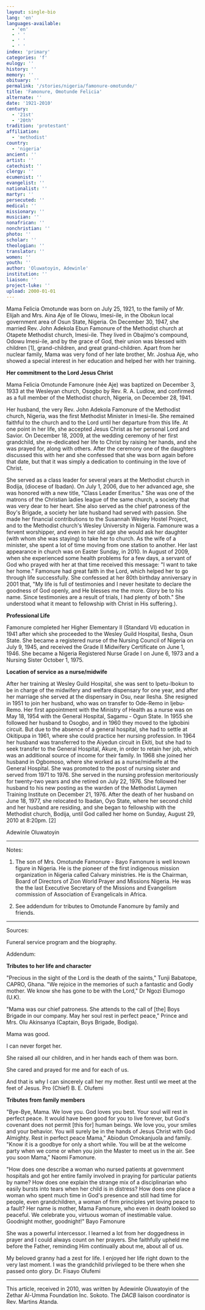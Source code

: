 ```yaml
---
layout: single-bio
lang: 'en'
languages-available:
  - 'en'
  - ' '
  - ' '
  - ' '
index: 'primary'
categories: 'f'
eulogy: ''
history: ''
memory: ''
obituary: ''
permalink: '/stories/nigeria/famonure-omotunde/'
title: 'Famonure, Omotunde Felicia'
alternate: ''
date: '1921-2010'
century:
  - '21st'
  - '20th'
tradition: 'protestant'
affiliation:
  - 'methodist'
country:
  - 'nigeria'
ancient: ''
artist: ''
catechist: ''
clergy: ''
ecumenist: ''
evangelist: ''
nationalist: ''
martyr: ''
persecuted: ''
medical: ''
missionary: ''
musician: ''
nonafrican: ''
nonchristian: ''
photo: ''
scholar: ''
theologian: ''
translator: ''
women: ''
youth: ''
author: 'Oluwatoyin, Adewinle'
institution: ''
liaison: ''
project-luke: ''
upload: 2000-01-01
---
```



Mama Felicia Omotunde was born on July 25, 1921, to the family of Mr. Elijah and Mrs. Aina Aje of Ile Olowu, Imesi-ile, in the Obokun local government area of Osun State, Nigeria. On December 30, 1947, she married Rev. John Adekola Ebun Famonure of the Methodist church at Otapete Methodist church, Imesi-ile. They lived in Obajimo's compound, Odowu Imesi-ile, and by the grace of God, their union was blessed with children [1], grand-children, and great grand-children. Apart from her nuclear family, Mama was very fond of her late brother, Mr. Joshua Aje, who showed a special interest in her education and helped her with her training.

**Her commitment to the Lord Jesus Christ**

Mama Felicia Omotunde Famonure (née Aje) was baptized on December 3, 1933 at the Wesleyan church, Osogbo by Rev. R. A. Ludlow, and confirmed as a full member of the Methodist church, Nigeria, on December 28, 1941.

Her husband, the very Rev. John Adekola Famonure of the Methodist church, Nigeria, was the first Methodist Minister in Imesi-Ile. She remained faithful to the church and to the Lord until her departure from this life. At one point in her life, she accepted Jesus Christ as her personal Lord and Savior. On December 18, 2009, at the wedding ceremony of her first grandchild, she re-dedicated her life to Christ by raising her hands, and she was prayed for, along with others. After the ceremony one of the daughters discussed this with her and she confessed that she was born again before that date, but that it was simply a dedication to continuing in the love of Christ.

She served as a class leader for several years at the Methodist church in Bodija, (diocese of Ibadan).  On July 1, 2006, due to her advanced age, she was honored with a new title, "Class Leader Emeritus." She was one of the matrons of the Christian ladies league of the same church, a society that was very dear to her heart. She also served as the chief patroness of the Boy's Brigade, a society her late husband had served with passion. She made her financial contributions to the Susannah Wesley Hostel Project, and to the Methodist church's Wesley University in Nigeria. Famonure was a fervent worshipper, and even in her old age she would ask her daughter (with whom she was staying) to take her to church. As the wife of a minister, she spent a lot of time moving from one station to another. Her last appearance in church was on Easter Sunday, in 2010. In August of 2009, when she experienced some health problems for a few days, a servant of God who prayed with her at that time received this message: "I want to take her home." Famonure had great faith in the Lord, which helped her to go through life successfully. She confessed at her 80th birthday anniversary in 2001 that, "My life is full of testimonies and I never hesitate to declare the goodness of God openly, and He blesses me the more. Glory be to his name. Since testimonies are a result of trials, I had plenty of both." She understood what it meant to fellowship with Christ in His suffering.).

**Professional Life**

Famonure completed her Higher Elementary II (Standard VI) education in 1941 after which she proceeded to the Wesley Guild Hospital, Ilesha, Osun State.  She became a registered nurse of the Nursing Council of Nigeria on July 9, 1945, and received the Grade II Midwifery Certificate on June 1, 1946. She became a Nigeria Registered Nurse Grade I on June 6, 1973 and a Nursing Sister October 1, 1975.

**Location of service as a nurse/midwife**

After her training at Wesley Guild Hospital, she was sent to Ipetu-Ibokun to be in charge of the midwifery and welfare dispensary for one year, and after her marriage she served at the dispensary in Osu, near Ilesha. She resigned in 1951 to join her husband, who was on transfer to Ode-Remo in Ijebu-Remo. Her first appointment with the Ministry of Health as a nurse was on May 18, 1954 with the General Hospital, Sagamu - Ogun State. In 1955 she followed her husband to Osogbo, and in 1960 they moved to the Igbobini circuit. But due to the absence of a general hospital, she had to settle at Okitipupa in 1961, where she could practice her nursing profession. In 1964 her husband was transferred to the Aiyedun circuit in Ekiti, but she had to seek transfer to the General Hospital, Akure, in order to retain her job, which was an additional source of income for their family. In 1968 she joined her husband in Ogbomoso, where she worked as a nurse/midwife at the General Hospital. She was promoted to the post of nursing sister and served from 1971 to 1976. She served in the nursing profession meritoriously for twenty-two years and she retired on July 22, 1976. She followed her husband to his new posting as the warden of the Methodist Laymen Training Institute on December 21, 1976. After the death of her husband on June 18, 1977, she relocated to Ibadan, Oyo State, where her second child and her husband are residing, and she began to fellowship with the Methodist church, Bodija, until God called her home on Sunday, August 29, 2010 at 8:20pm. [2]

Adewinle Oluwatoyin

---

Notes:

1. The son of Mrs. Omotunde Famonure - Bayo Famonure is well known figure in Nigeria. He is the pioneer of the first indigenous mission organization in Nigeria called Calvary ministries. He is the Chairman, Board of Directors of Zion World Prayer and Missions Nigeria. He was the the last Executive Secretary of the Missions and Evangelism commission of Association of Evangelicals in Africa.

2. See addendum for tributes to Omotunde Fanomure by family and friends.

---

Sources:

Funeral service program and the biography.

Addendum:

**Tributes to her life and character**

"Precious in the sight of the Lord is the death of the saints," Tunji Babatope, CAPRO, Ghana.  "We rejoice in the memories of such a fantastic and Godly mother. We know she has gone to be with the Lord," Dr Ngozi Elumogo (U.K).

"Mama was our chief patroness. She attends to the call of [the] Boys Brigade in our company. May her soul rest in perfect peace," Prince and Mrs. Olu Akinsanya (Captain, Boys Brigade, Bodiga).

Mama was good.

I can never forget her.

She raised all our children, and in her hands each of them was born.

She cared and prayed for me and for each of us.

And that is why I can sincerely call her my mother.  Rest until we meet at the feet of Jesus. Pro (Chief) B. E. Olufemi

**Tributes from family members**

"Bye-Bye, Mama. We love you. God loves you best. Your soul will rest in perfect peace. It would have been good for you to live forever, but God's covenant does not permit [this for] human beings. We love you, your smiles and your behavior.  You will surely be in the hands of Jesus Christ with God Almighty. Rest in perfect peace Mama," Abiodun Omokanjuola and family.  "Know it is a goodbye for only a short while. You will be at the welcome party when we come or when you join the Master to meet us in the air. See you soon Mama," Naomi Famonure.

"How does one describe a woman who nursed patients at government hospitals and got her entire family involved in praying for particular patients by name? How does one explain the strange mix of a disciplinarian who easily bursts into tears when her child is in distress? How does one place a woman who spent much time in God's presence and still had time for people, even grandchildren, a woman of firm principles yet loving peace to a fault? Her name is mother, Mama Famonure, who even in death looked so peaceful. We celebrate you, virtuous woman of inestimable value. Goodnight mother, goodnight!" Bayo Famonure

She was a powerful intercessor.  I learned a lot from her doggedness in prayer and I could always count on her prayers. She faithfully upheld me before the Father, reminding Him continually about me, about all of us.

My beloved granny had a zest for life. I enjoyed her life right down to the very last moment. I was the grandchild privileged to be there when she passed onto glory. Dr. Fisayo Olufemi

---

This article, received in 2010, was written by Adewinle Oluwatoyin of the Zethar Al-Umma Foundation Inc. Sokoto. The *DACB* liaison coordinator is Rev. Martins Atanda.